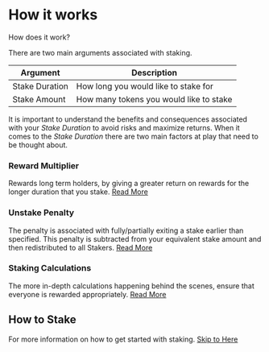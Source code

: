 # How it works

How does it work?

There are two main arguments associated with staking.

| Argument       | Description                             |
| -------------- | --------------------------------------- |
| Stake Duration | How long you would like to stake for    |
| Stake Amount   | How many tokens you would like to stake |

It is important to understand the benefits and consequences associated with your _Stake Duration_ to avoid risks and maximize returns. When it comes to the _Stake Duration_ there are two main factors at play that need to be thought about.

### Reward Multiplier

Rewards long term holders, by giving a greater return on rewards for the longer duration that you stake. [Read More](broken-reference)

### Unstake Penalty

The penalty is associated with fully/partially exiting a stake earlier than specified. This penalty is subtracted from your equivalent stake amount and then redistributed to all Stakers. [Read More](unstake-penalty.md)

### Staking Calculations

The more in-depth calculations happening behind the scenes, ensure that everyone is rewarded appropriately. [Read More](broken-reference)&#x20;





## How to Stake

For more information on how to get started with staking. [Skip to Here](../../getting-started/earning-rewards.md)
